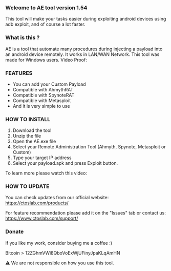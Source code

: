 ### Welcome to AE tool version 1.54

This tool will make your tasks easier during exploiting android devices using adb exploit, and of course a lot faster.

### What is this ?

AE is a tool that automate many procedures during injecting a payload into an android device remotely. It works in LAN/WAN Network. This tool was made for Windows users.
Video Proof: 

### FEATURES

- You can add your Custom Payload
- Compatible with AhmythRAT
- Compatible with SpynoteRAT
- Compatible with Metasploit
- And it is very simple to use

### HOW TO INSTALL

1. Download the tool
2. Unzip the file
3. Open the AE.exe file
4. Select your Remote Administration Tool (Ahmyth, Spynote, Metasploit or Custom)
5. Type your target IP address
6. Select your payload.apk and press Exploit button.

To learn more please watch this video:

### HOW TO UPDATE

You can check updates from our official website:
https://ctoslab.com/products/


For feature recommendation please add it on the "Issues" tab or contact us:
https://www.ctoslab.com/support/

### Donate

If you like my work, consider buying me a coffee :)

Bitcoin > 12ZGhmVWi8QboVoExWjUFinyJpaKLqAmHN

⚠️ We are not responsible on how you use this tool.
